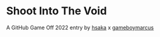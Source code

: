 # Shoot Into The Void

A GitHub Game Off 2022 entry by [hsaka](https://hsaka.itch.io/) x [gameboymarcus](https://gameboymarcus.itch.io/)
